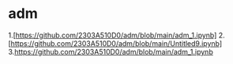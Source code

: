 # adm
1.[https://github.com/2303A510D0/adm/blob/main/adm_1.ipynb]
2.[https://github.com/2303A510D0/adm/blob/main/Untitled9.ipynb]
3.https://github.com/2303A510D0/adm/blob/main/adm_1.ipynb
